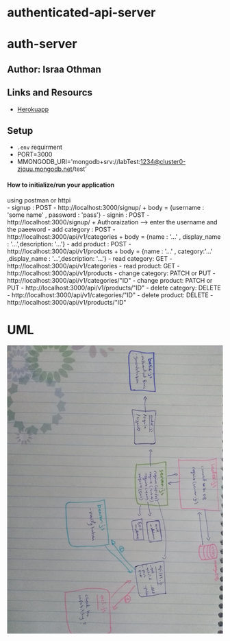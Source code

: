 # authenticated-api-server

# auth-server


## Author: Israa Othman 

## Links and Resourcs 
  -  [Herokuapp](https://auth-api15.herokuapp.com/)  




  ## Setup 
   - `.env` requirment 
   - PORT=3000
   - MMONGODB_URI='mongodb+srv://labTest:1234@cluster0-zjquu.mongodb.net/test'

  #### How to initialize/run your application  
  using postman or httpi  
    -  signup : POST -  http://localhost:3000/signup/
        + body = {username : 'some name' , password : 'pass'}
    -  signin : POST -  http://localhost:3000/signup/
        + Authoraization --> enter the username and the paeeword 
    - add category : POST - http://localhost:3000/api/v1/categories
        + body = {name : '...' , display_name : '...',description: '...'}
    - add product : POST - http://localhost:3000/api/v1/products
        + body = {name : '...' , category:'...' ,display_name : '...',description: '...'}
    - read category: GET - http://localhost:3000/api/v1/categories
    - read product: GET - http://localhost:3000/api/v1/products
    - change category: PATCH or PUT - http://localhost:3000/api/v1/categories/"ID"
    - change product:  PATCH or PUT - http://localhost:3000/api/v1/products/"ID"
    - delete category: DELETE - http://localhost:3000/api/v1/categories/"ID"
    - delete product: DELETE - http://localhost:3000/api/v1/products/"ID"

    

  # UML 
   ![uml](./uml.jpeg) 
